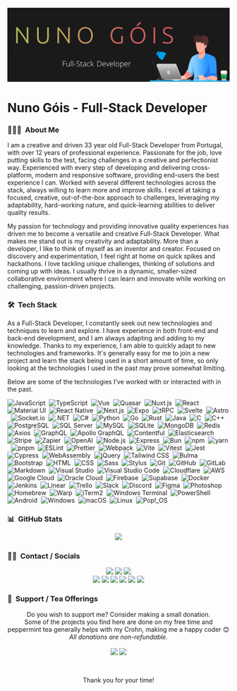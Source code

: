 <a href="https://www.nunogois.com"><img src="https://raw.githubusercontent.com/nunogois/nunogois/main/resources/header_gh.png" alt="banner that says Nuno Góis - Full-Stack Developer alongside a minimalist illustration of Nuno"></a>

# Nuno Góis - Full-Stack Developer

### 👨🏻‍💻 &nbsp;About Me

I am a creative and driven 33 year old Full-Stack Developer from Portugal, with over 12 years of professional experience. Passionate for the job, love putting skills to the test, facing challenges in a creative and perfectionist way. Experienced with every step of developing and delivering cross-platform, modern and responsive software, providing end-users the best experience I can. Worked with several different technologies across the stack, always willing to learn more and improve skills. I excel at taking a focused, creative, out-of-the-box approach to challenges, leveraging my adaptability, hard-working nature, and quick-learning abilities to deliver quality results.

My passion for technology and providing innovative quality experiences has driven me to become a versatile and creative Full-Stack Developer. What makes me stand out is my creativity and adaptability. More than a developer, I like to think of myself as an inventor and creator. Focused on discovery and experimentation, I feel right at home on quick spikes and hackathons. I love tackling unique challenges, thinking of solutions and coming up with ideas. I usually thrive in a dynamic, smaller-sized collaborative environment where I can learn and innovate while working on challenging, passion-driven projects.

### 🛠 &nbsp;Tech Stack

As a Full-Stack Developer, I constantly seek out new technologies and techniques to learn and explore. I have experience in both front-end and back-end development, and I am always adapting and adding to my knowledge. Thanks to my experience, I am able to quickly adapt to new technologies and frameworks. It's generally easy for me to join a new project and learn the stack being used in a short amount of time, so only looking at the technologies I used in the past may prove somewhat limiting.

Below are some of the technologies I've worked with or interacted with in the past.

<!-- Icons here: https://simpleicons.org/?q=c -->

![JavaScript](https://img.shields.io/badge/-JavaScript-141321?style=flat&logo=javascript)&nbsp;
![TypeScript](https://img.shields.io/badge/-TypeScript-141321?style=flat&logo=typescript)&nbsp;
![Vue](https://img.shields.io/badge/-Vue-141321?style=flat&logo=vue.js)&nbsp;
![Quasar](https://img.shields.io/badge/-Quasar-141321?style=flat&logo=quasar&logoColor=1976D2)&nbsp;
![Nuxt.js](https://img.shields.io/badge/-Nuxt.js-141321?style=flat&logo=nuxt.js&logoColor=00C58E)&nbsp;
![React](https://img.shields.io/badge/-React-141321?style=flat&logo=react)&nbsp;
![Material UI](https://img.shields.io/badge/-MUI-141321?style=flat&logo=MUI)&nbsp;
![React Native](https://img.shields.io/badge/-React%20Native-141321?style=flat&logo=react)&nbsp;
![Next.js](https://img.shields.io/badge/-Next.js-141321?style=flat&logo=next.js)&nbsp;
![Expo](https://img.shields.io/badge/-Expo-141321?style=flat&logo=expo)&nbsp;
![tRPC](https://img.shields.io/badge/-tRPC-141321?style=flat&logo=tRPC)&nbsp;
![Svelte](https://img.shields.io/badge/-Svelte-141321?style=flat&logo=svelte)&nbsp;
![Astro](https://img.shields.io/badge/-Astro-141321?style=flat&logo=Astro)&nbsp;
![Socket.io](https://img.shields.io/badge/-Socket.io-141321?style=flat&logo=Socket.io&logoColor=010101)&nbsp;
![.NET](https://img.shields.io/badge/-.NET-141321?style=flat&logo=.net&logoColor=ba46d8)&nbsp;
![C#](https://img.shields.io/badge/-C%23-141321?style=flat&logo=c-sharp&logoColor=239120)&nbsp;
![Python](https://img.shields.io/badge/-Python-141321?style=flat&logo=Python&logoColor=3776AB)&nbsp;
![Go](https://img.shields.io/badge/-Go-141321?style=flat&logo=Go&logoColor=00ADD8)&nbsp;
![Rust](https://img.shields.io/badge/-Rust-141321?style=flat&logo=Rust)&nbsp;
![Java](https://img.shields.io/badge/-Java-141321?style=flat&logo=Java&logoColor=e11f22)&nbsp;
![C](https://img.shields.io/badge/-C-141321?style=flat&logo=C&logoColor=A8B9CC)&nbsp;
![C++](https://img.shields.io/badge/-C++-141321?style=flat&logo=C%2B%2B&logoColor=00599C)&nbsp;
![PostgreSQL](https://img.shields.io/badge/-PostgreSQL-141321?style=flat&logo=PostgreSQL)&nbsp;
![SQL Server](https://img.shields.io/badge/-SQL%20Server-141321?style=flat&logo=Microsoft-SQL-Server&logoColor=CC2927)&nbsp;
![MySQL](https://img.shields.io/badge/-MySQL-141321?style=flat&logo=MySQL)&nbsp;
![SQLite](https://img.shields.io/badge/-SQLite-141321?style=flat&logo=SQLite)&nbsp;
![MongoDB](https://img.shields.io/badge/-MongoDB-141321?style=flat&logo=MongoDB&logoColor=47A248)&nbsp;
![Redis](https://img.shields.io/badge/-Redis-141321?style=flat&logo=Redis)&nbsp;
![Axios](https://img.shields.io/badge/-Axios-141321?style=flat&logo=Axios)&nbsp;
![GraphQL](https://img.shields.io/badge/-GraphQL-141321?style=flat&logo=GraphQL&logoColor=E10098)&nbsp;
![Apollo GraphQL](https://img.shields.io/badge/-Apollo%20GraphQL-141321?style=flat&logo=Apollo-GraphQL&logoColor=311C87)&nbsp;
![Contentful](https://img.shields.io/badge/-Contentful-141321?style=flat&logo=Contentful)&nbsp;
![Elasticsearch](https://img.shields.io/badge/-Elasticsearch-141321?style=flat&logo=Elasticsearch&logoColor=005571)&nbsp;
![Stripe](https://img.shields.io/badge/-Stripe-141321?style=flat&logo=Stripe)&nbsp;
![Zapier](https://img.shields.io/badge/-Zapier-141321?style=flat&logo=Zapier)&nbsp;
![OpenAI](https://img.shields.io/badge/-OpenAI-141321?style=flat&logo=OpenAI)&nbsp;
![Node.js](https://img.shields.io/badge/-Node.js-141321?style=flat&logo=node.js)&nbsp;
![Express](https://img.shields.io/badge/-Express-141321?style=flat&logo=Express)&nbsp;
![Bun](https://img.shields.io/badge/-Bun-141321?style=flat&logo=Bun)&nbsp;
![npm](https://img.shields.io/badge/-npm-141321?style=flat&logo=npm)&nbsp;
![yarn](https://img.shields.io/badge/-yarn-141321?style=flat&logo=yarn)&nbsp;
![pnpm](https://img.shields.io/badge/-pnpm-141321?style=flat&logo=pnpm)&nbsp;
![ESLint](https://img.shields.io/badge/-ESLint-141321?style=flat&logo=ESLint&logoColor=4B32C3)&nbsp;
![Prettier](https://img.shields.io/badge/-Prettier-141321?style=flat&logo=Prettier&logoColor=4B32C3)&nbsp;
![Webpack](https://img.shields.io/badge/-Webpack-141321?style=flat&logo=Webpack&logoColor=8DD6F9)&nbsp;
![Vite](https://img.shields.io/badge/-Vite-141321?style=flat&logo=Vite)&nbsp;
![Vitest](https://img.shields.io/badge/-Vitest-141321?style=flat&logo=Vitest)&nbsp;
![Jest](https://img.shields.io/badge/-Jest-141321?style=flat&logo=jest)&nbsp;
![Cypress](https://img.shields.io/badge/-Cypress-141321?style=flat&logo=Cypress)&nbsp;
![WebAssembly](https://img.shields.io/badge/-WebAssembly-141321?style=flat&logo=WebAssembly)&nbsp;
![jQuery](https://img.shields.io/badge/-jQuery-141321?style=flat&logo=jQuery&logoColor=0769AD)&nbsp;
![Tailwind CSS](https://img.shields.io/badge/-Tailwind%20CSS-141321?style=flat&logo=Tailwind-CSS)&nbsp;
![Bulma](https://img.shields.io/badge/-Bulma-141321?style=flat&logo=Bulma&logoColor=00D1B2)&nbsp;
![Bootstrap](https://img.shields.io/badge/-Bootstrap-141321?style=flat&logo=bootstrap&logoColor=563D7C)&nbsp;
![HTML](https://img.shields.io/badge/-HTML-141321?style=flat&logo=HTML5)&nbsp;
![CSS](https://img.shields.io/badge/-CSS-141321?style=flat&logo=CSS3&logoColor=1572B6)&nbsp;
![Sass](https://img.shields.io/badge/-Sass-141321?style=flat&logo=Sass&logoColor=CC6699)&nbsp;
![Stylus](https://img.shields.io/badge/-Stylus-141321?style=flat&logo=Stylus)&nbsp;
![Git](https://img.shields.io/badge/-Git-141321?style=flat&logo=git)&nbsp;
![GitHub](https://img.shields.io/badge/-GitHub-141321?style=flat&logo=github)&nbsp;
![GitLab](https://img.shields.io/badge/-GitLab-141321?style=flat&logo=gitlab)&nbsp;
![Markdown](https://img.shields.io/badge/-Markdown-141321?style=flat&logo=markdown)&nbsp;
![Visual Studio](https://img.shields.io/badge/-Visual%20Studio%20-141321?style=flat&logo=visual-studio&logoColor=5C2D91)&nbsp;
![Visual Studio Code](https://img.shields.io/badge/-Visual%20Studio%20Code-141321?style=flat&logo=visual-studio-code&logoColor=007ACC)&nbsp;
![Cloudflare](https://img.shields.io/badge/-Cloudflare-141321?style=flat&logo=Cloudflare)&nbsp;
![AWS](https://img.shields.io/badge/-AWS-141321?style=flat&logo=Amazon-AWS)&nbsp;
![Google Cloud](https://img.shields.io/badge/-Google%20Cloud-141321?style=flat&logo=Google-Cloud)&nbsp;
![Oracle Cloud](https://img.shields.io/badge/-Oracle%20Cloud-141321?style=flat&logo=Oracle&logoColor=F80000)&nbsp;
![Firebase](https://img.shields.io/badge/-Firebase-141321?style=flat&logo=Firebase&logoColor=FFCA28)&nbsp;
![Supabase](https://img.shields.io/badge/-Supabase-141321?style=flat&logo=Supabase)&nbsp;
![Docker](https://img.shields.io/badge/-Docker-141321?style=flat&logo=Docker)&nbsp;
![Jenkins](https://img.shields.io/badge/-Jenkins-141321?style=flat&logo=Jenkins)&nbsp;
![Linear](https://img.shields.io/badge/-Linear-141321?style=flat&logo=Linear)&nbsp;
![Trello](https://img.shields.io/badge/-Trello-141321?style=flat&logo=Trello&logoColor=0079BF)&nbsp;
![Slack](https://img.shields.io/badge/-Slack-141321?style=flat&logo=Slack)&nbsp;
![Discord](https://img.shields.io/badge/-Discord-141321?style=flat&logo=Discord)&nbsp;
![Figma](https://img.shields.io/badge/-Figma-141321?style=flat&logo=Figma)&nbsp;
![Photoshop](https://img.shields.io/badge/-Photoshop-141321?style=flat&logo=adobe-photoshop)&nbsp;
![Homebrew](https://img.shields.io/badge/-Homebrew-141321?style=flat&logo=Homebrew)&nbsp;
![Warp](https://img.shields.io/badge/-Warp-141321?style=flat&logo=Warp)&nbsp;
![iTerm2](https://img.shields.io/badge/-iTerm2-141321?style=flat&logo=iTerm2)&nbsp;
![Windows Terminal](https://img.shields.io/badge/-Windows%20Terminal-141321?style=flat&logo=Windows-Terminal)&nbsp;
![PowerShell](https://img.shields.io/badge/-PowerShell-141321?style=flat&logo=PowerShell&locoColor=5391FE)&nbsp;
![Android](https://img.shields.io/badge/-Android-141321?style=flat&logo=Android)&nbsp;
![Windows](https://img.shields.io/badge/-Windows-141321?style=flat&logo=Windows&logoColor=0078D6)&nbsp;
![macOS](https://img.shields.io/badge/-macOS-141321?style=flat&logo=macOS&logoColor=0078D6)&nbsp;
![Linux](https://img.shields.io/badge/-Linux-141321?style=flat&logo=Linux)&nbsp;
![Pop!_OS](https://img.shields.io/badge/-Pop!__OS-141321?style=flat&logo=Pop!_OS)&nbsp;

### 📊 &nbsp;GitHub Stats

<!--See: https://github.com/anuraghazra/github-readme-stats-->

<p align="center">
  <img height="180em" style="max-width:100%;" src="https://github-readme-stats.vercel.app/api?username=nunogois&show_icons=true&theme=radical&include_all_commits=true&count_private=true" />
  <!--<img height="180em" style="max-width:100%;" src="https://github-readme-stats-eight-theta.vercel.app/api/top-langs/?username=nunogois&theme=radical&layout=compact&langs_count=8&hide=css&count_private=true" />-->
</p>

### 🤝🏻 &nbsp;Contact / Socials

<p align="center">
  <a href="https://www.nunogois.com"><img src="https://img.shields.io/badge/-www.nunogois.com-141321?style=flat"/></a>
  <a href="https://www.nunogois.com/cv"><img src="https://img.shields.io/badge/-CV-141321?style=flat"/></a>
  <a href="mailto:github@nunogois.com"><img src="https://img.shields.io/badge/-github@nunogois.com-141321?style=flat"/></a>
  <br />
  <a href="https://www.linkedin.com/in/nuno-gois"><img src="https://img.shields.io/badge/-LinkedIn-141321?style=flat&logo=Linkedin&logoColor=0077B5"/></a>
  <a href="https://dev.to/nunogois"><img src="https://img.shields.io/badge/-DEV-141321?style=flat&logo=dev.to" /></a>
  <a href="https://nunogois-dev.medium.com"><img src="https://img.shields.io/badge/-Medium-141321?style=flat&logo=Medium"/></a>
  <a href="https://twitter.com/nunogois_dev"><img src="https://img.shields.io/badge/-Twitter-141321?style=flat&logo=Twitter&logoColor=1DA1F2"/></a>
  <a href="https://instagram.com/yokiharo"><img src="https://img.shields.io/badge/-Instagram-141321?style=flat&logo=Instagram&logoColor=E4405F"/></a>
  <a href="https://open.spotify.com/user/yokiharo"><img src="https://img.shields.io/badge/-Spotify-141321?style=flat&logo=Spotify&logoColor=1ED760"/></a>
</p>

### 🍵 &nbsp;Support / Tea Offerings

<p align="center">
  Do you wish to support me? Consider making a small donation.
  <br>
  Some of the projects you find here are done on my free time and peppermint tea generally helps with my Crohn, making me a happy coder 😊
  <br>
  <i>All donations are non-refundable.</i>
  <a href="https://paypal.me/yokiharo"><br><br><img src="https://img.shields.io/badge/-PayPal.Me-141321?style=flat&logo=PayPal"/></a>
  <a href="https://github.com/nunogois/nunogois/blob/main/resources/donate_nano.png"><img src="https://img.shields.io/badge/-Nano-141321?style=flat&logo=Nano"/></a>
</p>

<br>

<p align="center">
  Thank you for your time!
</p>
